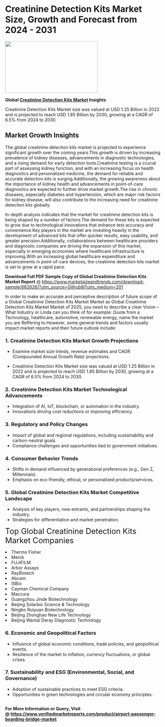 <H1>Creatinine Detection Kits Market Size, Growth and Forecast from 2024 - 2031</H1><img class="aligncenter size-medium wp-image-584254" src="https://thirdeyenews.in/wp-content/uploads/2024/09/Global-Market-Research-300x168.jpeg" alt="" width="300" height="168" /><p><strong>Global&nbsp;<a href="https://www.marketsizeandtrends.com/download-sample/682626/?utm_source=Github8j?utm_medium=201">Creatinine Detection Kits Market</a> Insights</strong></p><p>Creatinine Detection Kits Market size was valued at USD 1.25 Billion in 2022 and is projected to reach USD 1.85 Billion by 2030, growing at a CAGR of 6.5% from 2024 to 2030.</p><p><h2>Market Growth Insights</h2> <p>The global creatinine detection kits market is projected to experience significant growth over the coming years.This growth is driven by increasing prevalence of kidney diseases, advancements in diagnostic technologies, and a rising demand for early detection tools.Creatinine testing is a crucial part of assessing kidney function, and with an increasing focus on health diagnostics and personalized medicine, the demand for reliable and accurate detection kits is surging.Additionally, the growing awareness about the importance of kidney health and advancements in point-of-care diagnostics are expected to further drive market growth.The rise in chronic diseases, especially diabetes and hypertension, which are major risk factors for kidney disease, will also contribute to the increasing need for creatinine detection kits globally.</p> <p>In-depth analysis indicates that the market for creatinine detection kits is being shaped by a number of factors.The demand for these kits is expected to grow due to technological innovations that enhance test accuracy and convenience.Key players in the market are investing heavily in the development of advanced kits that offer quicker results, easy usability, and greater precision.Additionally, collaborations between healthcare providers and diagnostic companies are driving the expansion of this market, especially in emerging economies where healthcare infrastructure is improving.With an increasing global healthcare expenditure and advancements in point-of-care devices, the creatinine detection kits market is set to grow at a rapid pace.</p> <p><span class=""><strong>Download Full PDF Sample Copy of Global Creatinine Detection Kits Market Report</strong> @ <a href="https://www.marketsizeandtrends.com/download-sample/682626/?utm_source=Github8j?utm_medium=201" target="_blank">https://www.marketsizeandtrends.com/download-sample/682626/?utm_source=Github8j?utm_medium=201</a></span></p><p>In order to make an accurate and perceptive description of future scope of a Global&nbsp;Creatinine Detection Kits Market Market as Global&nbsp;Creatinine Detection Kits Market Market of 2025, you need to describe a clear Vision &ndash; What Industry or Linda can you think of for example: Quote from a Technology, healthcare, automotive, renewable energy, name the market you are Reffering to.However, some general trends and factors usually impact market reports and their future outlook include:</p><h3>1.&nbsp;<strong>Creatinine Detection Kits Market Growth Projections</strong></h3><ul><li>Examine market size trends, revenue estimates and CAGR (Compounded Annual Growth Rate) projections.</li><li><p>Creatinine Detection Kits Market size was valued at USD 1.25 Billion in 2022 and is projected to reach USD 1.85 Billion by 2030, growing at a CAGR of 6.5% from 2024 to 2030.</p></li></ul><h3>2.&nbsp;<strong>Creatinine Detection Kits Market Technological Advancements</strong></h3><ul><li>Integration of AI, IoT, blockchain, or automation in the industry.</li><li>Innovations driving cost reductions or improving efficiency.</li></ul><h3>3.&nbsp;<strong>Regulatory and Policy Changes</strong></h3><ul><li>Impact of global and regional regulations, including sustainability and carbon-neutral goals.</li><li>Compliance challenges and opportunities tied to government initiatives.</li></ul><h3>4.&nbsp;<strong>Consumer Behavior Trends</strong></h3><ul><li>Shifts in demand influenced by generational preferences (e.g., Gen Z, Millennials).</li><li>Emphasis on eco-friendly, ethical, or personalized products/services.</li></ul><h3>5.&nbsp;<strong>Global Creatinine Detection Kits Market Competitive Landscape</strong></h3><ul><li>Analysis of key players, new entrants, and partnerships shaping the industry.</li><li>Strategies for differentiation and market penetration.</li></ul><p data-pm-slice="1 1 []"><span style="color: inherit; font-family: inherit; font-size: 25px;">Top Global Creatinine Detection Kits Market Companies</span></p><div class="" data-test-id=""><p><li>Thermo Fisher</li><li> Merck</li><li> FUJIFILM</li><li> Arbor Assays</li><li> RayBiotech</li><li> Abcam</li><li> lSBio</li><li> Cayman Chemical Company</li><li> Maccura</li><li> Guangzhou Jinde Biotechnology</li><li> Beijing Solarbio Science & Technology</li><li> Ningbo Ruiyuan Biotechnology</li><li> Beijing Zhonghao New Life Technology</li><li> Beijing Wantai Deray Diagnostic Technology</li></p></div><h3>6.&nbsp;<strong>Economic and Geopolitical Factors</strong></h3><ul><li>Influence of global economic conditions, trade policies, and geopolitical events.</li><li>Resilience of the market to inflation, currency fluctuations, or global crises.</li></ul><h3>7.&nbsp;<strong>Sustainability and ESG (Environmental, Social, and Governance)</strong></h3><ul><li>Adoption of sustainable practices to meet ESG criteria.</li><li>Opportunities in green technologies and circular economy principles.</li></ul><h2><strong style="font-size: 14px;">For More Information or Query, Visit @&nbsp;</strong><a style="background-color: #ffffff; font-size: 14px;" href="https://www.marketsizeandtrends.com/report/creatinine-detection-kits-market/" target="_blank">https://www.verifiedmarketreports.com/product/airport-passenger-boarding-bridge-market</a></h2>